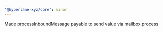 ```yaml
---
'@hyperlane-xyz/core': minor
---
```


Made processInboundMessage payable to send value via mailbox.process
